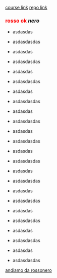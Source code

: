 [course link](https://www.udemy.com/course/python-in-100-minuti/learn/lecture/15087786#overview)
[repo link](https://github.com/ProfAI/Python-in-100-minuti)







### **<font color="red">rosso ok</font>** *nero*
<a id="ciao"></a>

- asdasdas
- asdasdasdas


- asdasdas
- asdasdasdas

- asdasdas
- asdasdasdas

- asdasdas
- asdasdasdas

- asdasdas
- asdasdasdas

- asdasdas
- asdasdasdas

- asdasdas
- asdasdasdas

- asdasdas
- asdasdasdas

- asdasdas
- asdasdasdas

- asdasdas
- asdasdasdas

- asdasdas
- asdasdasdas

- asdasdas
- asdasdasdas





[andiamo da rossonero](#ciao)
